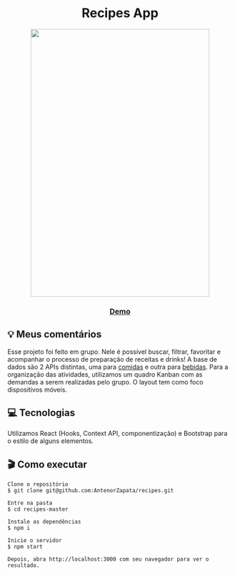                             
<h1 align="center">Recipes App </h1>

<p align="center">     
<img src="https://github.com/AntenorZapata/recipes/blob/master/src/images/recipes-app.gif?raw=true" width="400" height="600"/>
</p>
  
<h3 align="center"> 
<a href="https://agitated-bell-17c42f.netlify.app/">Demo</a>
</h3>

## 💡 Meus comentários
Esse projeto foi feito em grupo. Nele é possível buscar, filtrar, favoritar e acompanhar o processo de preparação de receitas e drinks!
A base de dados são 2 APIs distintas, uma para [comidas](https://www.themealdb.com/) e outra para [bebidas](https://www.thecocktaildb.com/api.php).
Para a organização das atividades, utilizamos um quadro Kanban com as demandas a serem realizadas pelo grupo.
O layout tem como foco dispositivos móveis. 


## :computer: Tecnologias

Utilizamos React (Hooks, Context API, componentização) e Bootstrap para o estilo de alguns elementos. 

## :clapper: Como executar

    Clone o repositório
    $ git clone git@github.com:AntenorZapata/recipes.git

    Entre na pasta  
    $ cd recipes-master

    Instale as dependências
    $ npm i

    Inicie o servidor
    $ npm start
   
    Depois, abra http://localhost:3000 com seu navegador para ver o resultado.

